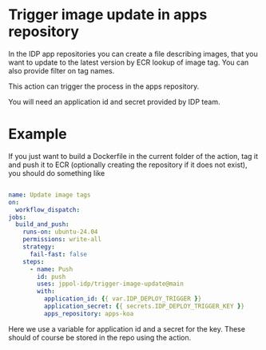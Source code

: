 # Trigger image update in apps repository

In the IDP app repositories you can create a file describing images, that you want to update 
to the latest version by ECR lookup of image tag. You can also provide filter on tag names. 

This action can trigger the process in the apps repository. 

You will need an application id and secret provided by IDP team. 

# Example
If you just want to build a Dockerfile in the current folder of the action, tag it 
and push it to ECR (optionally creating the repository if it does not exist), you should 
do something like

```yaml

name: Update image tags
on:
  workflow_dispatch:
jobs:
  build_and_push:
    runs-on: ubuntu-24.04
    permissions: write-all
    strategy:
      fail-fast: false
    steps:
      - name: Push 
        id: push
        uses: jppol-idp/trigger-image-update@main
        with:
          application_id: {{ var.IDP_DEPLOY_TRIGGER }}
          application_secret: {{ secrets.IDP_DEPLOY_TRIGGER_KEY }}
          apps_repository: apps-koa
```

Here we use a variable for application id and a secret for the key. These should of course be 
stored in the repo using the action.


